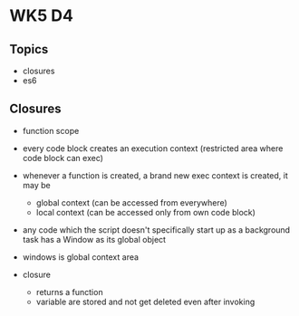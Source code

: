 # WK5 D4

## Topics

- closures
- es6

## Closures

- function scope
- every code block creates an execution context (restricted area where code block can exec)
- whenever a function is created, a brand new exec context is created, it may be
  - global context (can be accessed from everywhere)
  - local context (can be accessed only from own code block)
- any code which the script doesn't specifically start up as a background task has a Window as its global object
- windows is global context area

- closure
  - returns a function
  - variable are stored and not get deleted even after invoking
